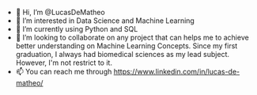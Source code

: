 - 👋 Hi, I’m @LucasDeMatheo
- 👀 I’m interested in Data Science and Machine Learning
- 🌱 I’m currently using Python and SQL 
- 💞️ I’m looking to collaborate on any project that can helps me to achieve better understanding on Machine Learning Concepts. 
      Since my first graduation, I always had biomedical sciences as my lead subject. However, I'm not restrict to it.
- 📫 You can reach me through https://www.linkedin.com/in/lucas-de-matheo/ 

<!---
LucasDeMatheo/LucasDeMatheo is a ✨ special ✨ repository because its `README.md` (this file) appears on your GitHub profile.
You can click the Preview link to take a look at your changes.
--->
